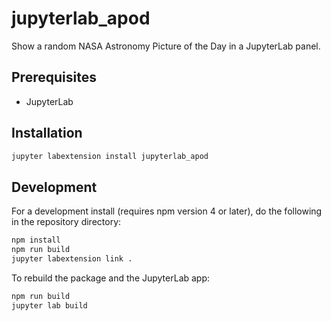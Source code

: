 # jupyterlab_apod

Show a random NASA Astronomy Picture of the Day in a JupyterLab panel.

## Prerequisites

* JupyterLab

## Installation

```bash
jupyter labextension install jupyterlab_apod
```

## Development

For a development install (requires npm version 4 or later), do the following in the repository directory:

```bash
npm install
npm run build
jupyter labextension link .
```

To rebuild the package and the JupyterLab app:

```bash
npm run build
jupyter lab build
```
